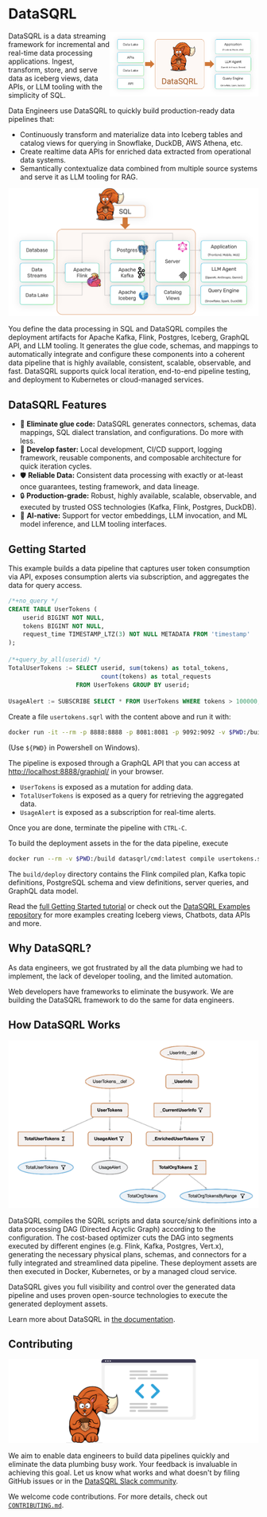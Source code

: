 # DataSQRL

<img src="/documentation/static/img/diagrams/streaming_summary.png" align="right" width="300" />

DataSQRL is a data streaming framework for incremental and real-time data processing applications. Ingest, transform, store, and serve data as iceberg views, data APIs, or LLM tooling with the simplicity of SQL.

Data Engineers use DataSQRL to quickly build production-ready data pipelines that:
* Continuously transform and materialize data into Iceberg tables and catalog views for querying in Snowflake, DuckDB, AWS Athena, etc.
* Create realtime data APIs for enriched data extracted from operational data systems.
* Semantically contextualize data combined from multiple source systems and serve it as LLM tooling for RAG.

![DataSQRL Pipeline Architecture](/documentation/static/img/diagrams/streaming_architecture.png)

You define the data processing in SQL and DataSQRL compiles the deployment artifacts for Apache Kafka, Flink, Postgres, Iceberg, GraphQL API, and LLM tooling. It generates the glue code, schemas, and mappings to automatically integrate and configure these components into a coherent data pipeline that is highly available, consistent, scalable, observable, and fast. DataSQRL supports quick local iteration, end-to-end pipeline testing, and deployment to Kubernetes or cloud-managed services.

## DataSQRL Features

* 🔗 **Eliminate glue code:** DataSQRL generates connectors, schemas, data mappings, SQL dialect translation, and configurations. Do more with less. 
* 🚀 **Develop faster:** Local development, CI/CD support, logging framework, reusable components, and composable architecture for quick iteration cycles. 
* 🛡️ **Reliable Data:** Consistent data processing with exactly or at-least once guarantees, testing framework, and data lineage.
* 🔒 **Production-grade:** Robust, highly available, scalable, observable, and executed by trusted OSS technologies (Kafka, Flink, Postgres, DuckDB).
* 🤖 **AI-native:**  Support for vector embeddings, LLM invocation, and ML model inference, and LLM tooling interfaces.

## Getting Started

This example builds a data pipeline that captures user token consumption via API, exposes consumption alerts via subscription, and aggregates the data for query access.

<!-- Add video tutorial -->

```sql title=usertokens.sqrl
/*+no_query */
CREATE TABLE UserTokens (
    userid BIGINT NOT NULL,
    tokens BIGINT NOT NULL,
    request_time TIMESTAMP_LTZ(3) NOT NULL METADATA FROM 'timestamp'
);

/*+query_by_all(userid) */
TotalUserTokens := SELECT userid, sum(tokens) as total_tokens,
                          count(tokens) as total_requests
                   FROM UserTokens GROUP BY userid;

UsageAlert := SUBSCRIBE SELECT * FROM UserTokens WHERE tokens > 100000;
```

Create a file `usertokens.sqrl` with the content above and run it with:

```bash
docker run -it --rm -p 8888:8888 -p 8081:8081 -p 9092:9092 -v $PWD:/build datasqrl/cmd:latest run usertokens.sqrl
``` 
(Use `${PWD}` in Powershell on Windows).

The pipeline is exposed through a GraphQL API that you can access at  [http://localhost:8888/graphiql/](http://localhost:8888/graphiql/) in your browser.

* `UserTokens` is exposed as a mutation for adding data.
* `TotalUserTokens` is exposed as a query for retrieving the aggregated data.
* `UsageAlert` is exposed as a subscription for real-time alerts.

Once you are done, terminate the pipeline with `CTRL-C`.

To build the deployment assets in the for the data pipeline, execute
```bash
docker run --rm -v $PWD:/build datasqrl/cmd:latest compile usertokens.sqrl
``` 
The `build/deploy` directory contains the Flink compiled plan, Kafka topic definitions, PostgreSQL schema and view definitions, server queries, and GraphQL data model.

Read the [full Getting Started tutorial](/) or check out the [DataSQRL Examples repository](https://github.com/DataSQRL/datasqrl-examples/) for more examples creating Iceberg views, Chatbots, data APIs and more.

## Why DataSQRL?

As data engineers, we got frustrated by all the data plumbing we had to implement, the lack of developer tooling, and the limited automation.

Web developers have frameworks to eliminate the busywork. We are building the DataSQRL framework to do the same for data engineers.

## How DataSQRL Works

![Example Data Processing DAG](documentation/static/img/screenshots/dag_example.png)

DataSQRL compiles the SQRL scripts and data source/sink definitions into a data processing DAG (Directed Acyclic Graph) according to the configuration. The cost-based optimizer cuts the DAG into segments executed by different engines (e.g. Flink, Kafka, Postgres, Vert.x), generating the necessary physical plans, schemas, and connectors for a fully integrated and streamlined data pipeline. These deployment assets are then executed in Docker, Kubernetes, or by a managed cloud service.

DataSQRL gives you full visibility and control over the generated data pipeline and uses proven open-source technologies to execute the generated deployment assets. 

<!--
[DataSQRL Cloud](https://www.datasqrl.com) is a managed service that runs DataSQRL pipelines with no operational overhead and integrates directly with GitHub for simple deployments.
-->

Learn more about DataSQRL in [the documentation](/).


## Contributing

![Contribute to DataSQRL](documentation/docs/img/sqrl_code.svg)

We aim to enable data engineers to build data pipelines quickly and eliminate the data plumbing busy work. Your feedback is invaluable in achieving this goal. Let us know what works and what doesn't by filing GitHub issues or in the [DataSQRL Slack community]((https://join.slack.com/t/datasqrlcommunity/shared_invite/zt-2l3rl1g6o-im6YXYCqU7t55CNaHqz_Kg)).

We welcome code contributions. For more details, check out [`CONTRIBUTING.md`](CONTRIBUTING.md).

